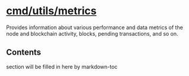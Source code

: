 # [cmd/utils/metrics](./cmd/utils/metrics)

Provides information about various performance and data metrics of the node and
blockchain activity, blocks, pending transactions, and so on.

<!-- ToC start -->

## Contents

section will be filled in here by markdown-toc

<!-- ToC end -->

<!-- 
# to regenerate this file:
markdown-toc README.md --replace --skip-headers 2 --inline --header "##  Contents"
-->
